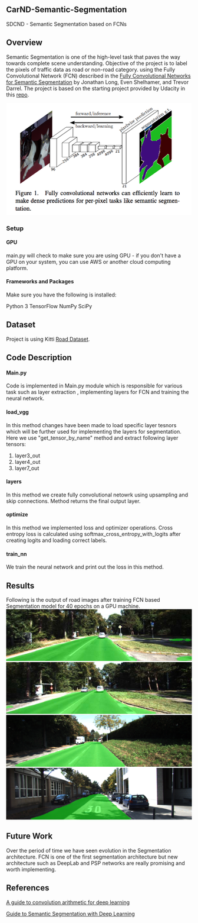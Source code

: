 ## CarND-Semantic-Segmentation
SDCND - Semantic Segmentation based on FCNs 

## Overview

Semantic Segmentation is one of the high-level task that paves the way towards complete scene understanding. Objective of the project is to label the pixels of traffic data as road or non-road category. using the Fully Convolutional Network (FCN) described in the [Fully Convolutional Networks for Semantic Segmentation](https://people.eecs.berkeley.edu/~jonlong/long_shelhamer_fcn.pdf) by Jonathan Long, Even Shelhamer, and Trevor Darrel. The project is based on the starting project provided by Udacity in this [repo](https://github.com/udacity/CarND-Semantic-Segmentation).

![FCN](https://github.com/linux-devil/CarND-Semantic-Segmentation/blob/master/FCN1.png "FCN")


### Setup
#### GPU
main.py will check to make sure you are using GPU - if you don't have a GPU on your system, you can use AWS or another cloud computing platform.

#### Frameworks and Packages
Make sure you have the following is installed:

Python 3
TensorFlow
NumPy
SciPy

## Dataset
Project is using Kitti [Road Dataset](http://www.cvlibs.net/datasets/kitti/eval_road.php).

## Code Description

#### Main.py
Code is implemented in Main.py module which is responsible for various task such as layer extraction , implementing layers for FCN and training the neural network. 

#### load_vgg
In this method changes have been made to load specific layer tesnors which will be further used for implementing the layers for segmentation. Here we use "get_tensor_by_name" method and extract following layer tensors:
1. layer3_out
2. layer4_out
3. layer7_out

#### layers
In this method we create fully convolutional netowrk using upsampling and skip connections. Method returns the final output layer.

#### optimize
In this method we implemented loss and optimizer operations. Cross entropy loss is calculated using softmax_cross_entropy_with_logits after creating logits and loading correct labels.

#### train_nn
We train the neural network and print out the loss in this method. 

## Results
Following is the output of road images after training FCN based Segmentation model for 40 epochs on a GPU machine.
![Inference1](https://github.com/linux-devil/CarND-Semantic-Segmentation/blob/master/inference1.jpg "Inference1")
![Inference2](https://github.com/linux-devil/CarND-Semantic-Segmentation/blob/master/inference2.jpg "Inference2")
![Inference3](https://github.com/linux-devil/CarND-Semantic-Segmentation/blob/master/inference3.png "Inference3")
![Inference4](https://github.com/linux-devil/CarND-Semantic-Segmentation/blob/master/inference4.png "Inference4")


## Future Work
Over the period of time we have seen evolution in the Segmentation architecture. FCN is one of the first segmentation architecture but new architecture such as DeepLab and PSP networks are really promising and worth implementing. 

## References
[A guide to convolution arithmetic for deep
learning](https://arxiv.org/pdf/1603.07285.pdf)

[Guide to Semantic Segmentation with Deep Learning](http://blog.qure.ai/notes/semantic-segmentation-deep-learning-review#fcn)
